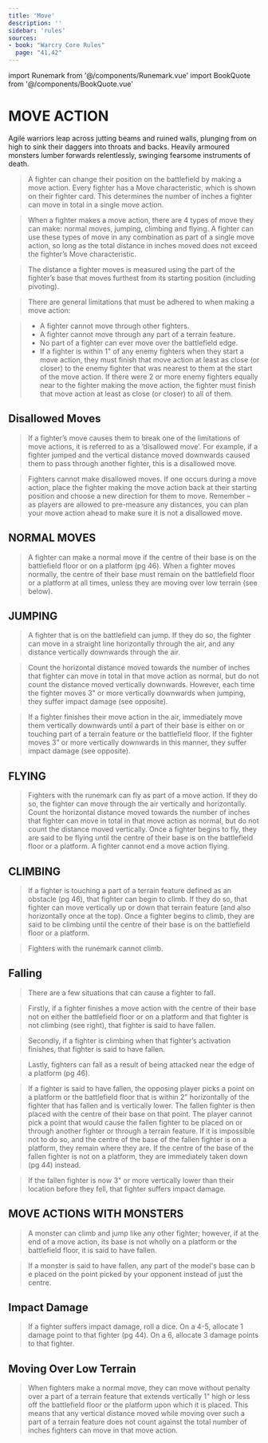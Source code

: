 ```yaml
---
title: 'Move'
description: ''
sidebar: 'rules'
sources:
- book: "Warcry Core Rules"
  page: "41,42"
---
```

import Runemark from '@/components/Runemark.vue'
import BookQuote from '@/components/BookQuote.vue'

# MOVE ACTION

<book-quote>
<p>Agile warriors leap across jutting beams and ruined walls, plunging from on high to sink their daggers into throats and backs. Heavily armoured monsters lumber forwards relentlessly, swinging fearsome instruments of death.</p>
<template slot="cite">Warcry Core Book</template>
</book-quote>

> A fighter can change their position on the battlefield by making a move action. Every fighter has a Move characteristic, which is shown on their fighter card. This determines the number of inches a fighter can move in total in a single move action.

> When a fighter makes a move action, there are 4 types of move they can make: normal moves, jumping, climbing and flying. A fighter can use these types of move in any combination as part of a single move action, so long as the total distance in inches moved does not exceed the fighter’s Move characteristic.

> The distance a fighter moves is measured using the part of the fighter’s base that moves furthest from its starting position (including pivoting).

> There are general limitations that must be adhered to when making a move action:

> - A fighter cannot move through other fighters.  
> - A fighter cannot move through any part of a terrain feature.  
> - No part of a fighter can ever move over the battlefield edge.  
> - If a fighter is within 1" of any enemy fighters when they start a move action, they must finish that move action at least as close (or closer) to the enemy fighter that was nearest to them at the start of the move action. If there were 2 or more enemy fighters equally near to the fighter making the move action, the fighter must finish that move action at least as close (or closer) to all of them.

## Disallowed Moves

> If a fighter’s move causes them to break one of the limitations of move actions, it is referred to as a ‘disallowed move’. For example, if a fighter jumped and the vertical distance moved downwards caused them to pass through another fighter, this is a disallowed move.

> Fighters cannot make disallowed moves. If one occurs during a move action, place the fighter making the move action back at their starting position and choose a new direction for them to move. Remember – as players are allowed to pre-measure any distances, you can plan your move action ahead to make sure it is not a disallowed move.


## NORMAL MOVES
> A fighter can make a normal move if the centre of their base is on the battlefield floor or on a platform (pg 46). When a fighter moves normally, the centre of their base must remain on the battlefield floor or a platform at all times, unless they are moving over low terrain  (see below).

## JUMPING
> A fighter that is on the battlefield can jump. If they do so, the fighter can move in a straight line horizontally through the air, and any distance vertically downwards through the air.

> Count the horizontal distance moved towards the number of inches that fighter can move in total in that move action as normal, but do not count the distance moved vertically downwards. However, each time the fighter moves 3" or more vertically downwards when jumping, they suffer impact damage (see opposite).

> If a fighter finishes their move action in the air, immediately move them vertically downwards until a part of their base is either on or touching part of a terrain feature or the battlefield floor. If the fighter moves 3" or more vertically downwards in this manner, they suffer impact damage (see opposite).

## FLYING 

> Fighters with the <Runemark mark="Fly" /> runemark can fly as part of a move action. If they do so, the fighter can move through the air vertically and horizontally. Count the horizontal distance moved towards the number of inches that fighter can move in total in that move action as normal, but do not count the distance moved vertically. Once a fighter begins to fly, they are said to be flying until the centre of their base is on the battlefield floor or a platform. A fighter cannot end a move action flying.

## CLIMBING

> If a fighter is touching a part of a terrain feature defined as an obstacle (pg 46), that fighter can begin to climb. If they do so, that fighter can move vertically up or down that terrain feature (and also horizontally once at the top). Once a fighter begins to climb, they are said to be climbing until the centre of their base is on the battlefield floor or a platform.

> Fighters with the <Runemark mark="Mount" /> runemark cannot climb.

## Falling

> There are a few situations that can cause a fighter to fall.

> Firstly, if a fighter finishes a move action with the centre of their base not on either the battlefield floor or on a platform and that fighter is not climbing (see right), that fighter is said to have fallen.

> Secondly, if a fighter is climbing when that fighter’s activation finishes, that fighter is said to have fallen.

> Lastly, fighters can fall as a result of being attacked near the edge of a platform (pg 46).

> If a fighter is said to have fallen, the opposing player picks a point on a platform or the battlefield floor that is within 2" horizontally of the fighter that has fallen and is vertically lower. The fallen fighter is then placed with the centre of their base on that point. The player cannot pick a point that would cause the fallen fighter to be placed on or through another fighter or through a terrain feature. If it is impossible not to do so, and the centre of the base of the fallen fighter is on a platform, they remain where they are. If the centre of the base of the fallen fighter is not on a platform, they are immediately taken down (pg 44) instead.

> If the fallen fighter is now 3" or more vertically lower than their location before they fell, that fighter suffers impact damage.

## MOVE ACTIONS WITH MONSTERS
> A monster can climb and jump like any other fighter; however,  if at the end of a move action, its base is not wholly on a platform or the battlefield floor, it is said to have fallen.

> If a monster is said to have fallen, any part of the model's base can b e placed on the point picked by your opponent instead of just the centre.

## Impact Damage
> If a fighter suffers impact damage, roll a dice. On a 4-5, allocate 1 damage point to that fighter (pg 44). On a 6, allocate 3 damage points to that fighter.

## Moving Over Low Terrain

> When fighters make a normal move, they can move without penalty over a part of a terrain feature that extends vertically 1" high or less off the battlefield floor or the platform upon which it is placed. This means that any vertical distance moved while moving over such a part of a terrain feature does not count against the total number of inches fighters can move in that move action.

